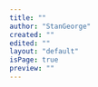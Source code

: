 ```yaml
---
title: ""
author: "StanGeorge"
created: ""
edited: ""
layout: "default"
isPage: true
preview: ""
---
```

